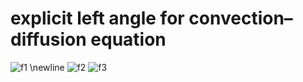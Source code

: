 # explicit left angle for сonvection–diffusion equation

![f1] \newline
![f2] ![f3]


[f1]: http://chart.apis.google.com/chart?cht=tx&chl=\frac{\partial{U(t,x)}}{\partial{t}}{+}a\fr}ac{\partial{U(t,x)}}\partial{x}}=f(t,x)
[f2]: http://chart.apis.google.com/chart?cht=tx&chl=0\leq{x}\leq{X}
[f3]: http://chart.apis.google.com/chart?cht=tx&chl=0\leq{t}\leq{T}
